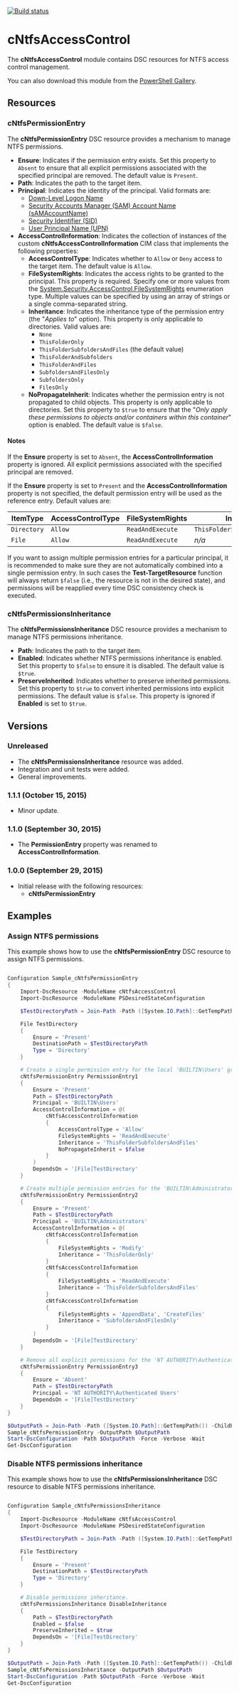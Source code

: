 [![Build status](https://ci.appveyor.com/api/projects/status/olfva3iu8lcehhf1?svg=true)](https://ci.appveyor.com/project/SNikalaichyk/cNtfsAccessControl)

# cNtfsAccessControl

The **cNtfsAccessControl** module contains DSC resources for NTFS access control management.

You can also download this module from the [PowerShell Gallery](https://www.powershellgallery.com/packages/cNtfsAccessControl/).

## Resources

### cNtfsPermissionEntry

The **cNtfsPermissionEntry** DSC resource provides a mechanism to manage NTFS permissions.

* **Ensure**: Indicates if the permission entry exists. Set this property to `Absent` to ensure that all explicit permissions associated with the specified principal are removed. The default value is `Present`.
* **Path**: Indicates the path to the target item.
* **Principal**: Indicates the identity of the principal. Valid formats are:
    * [Down-Level Logon Name](https://msdn.microsoft.com/en-us/library/windows/desktop/aa380525%28v=vs.85%29.aspx#down_level_logon_name)
    * [Security Accounts Manager (SAM) Account Name (sAMAccountName)](https://msdn.microsoft.com/en-us/library/windows/desktop/ms679635%28v=vs.85%29.aspx)
    * [Security Identifier (SID)](https://msdn.microsoft.com/en-us/library/cc246018.aspx)
    * [User Principal Name (UPN)](https://msdn.microsoft.com/en-us/library/windows/desktop/aa380525%28v=vs.85%29.aspx#user_principal_name)
* **AccessControlInformation**: Indicates the collection of instances of the custom **cNtfsAccessControlInformation** CIM class that implements the following properties:
    * **AccessControlType**: Indicates whether to `Allow` or `Deny` access to the target item. The default value is `Allow`.
    * **FileSystemRights**: Indicates the access rights to be granted to the principal. This property is required.
     Specify one or more values from the [System.Security.AccessControl.FileSystemRights](https://msdn.microsoft.com/en-us/library/system.security.accesscontrol.filesystemrights%28v=vs.110%29.aspx) enumeration type.
     Multiple values can be specified by using an array of strings or a single comma-separated string.
    * **Inheritance**: Indicates the inheritance type of the permission entry (the "*Applies to*" option). This property is only applicable to directories. Valid values are:
        * `None`
        * `ThisFolderOnly`
        * `ThisFolderSubfoldersAndFiles` (the default value)
        * `ThisFolderAndSubfolders`
        * `ThisFolderAndFiles`
        * `SubfoldersAndFilesOnly`
        * `SubfoldersOnly`
        * `FilesOnly`
    * **NoPropagateInherit**: Indicates whether the permission entry is not propagated to child objects. This property is only applicable to directories.
     Set this property to `$true` to ensure that the "*Only apply these permissions to objects and/or containers within this container*" option is enabled. The default value is `$false`.

#### Notes

If the **Ensure** property is set to `Absent`, the **AccessControlInformation** property is ignored. All explicit permissions associated with the specified principal are removed.

If the **Ensure** property is set to `Present` and the **AccessControlInformation** property is not specified, the default permission entry will be used as the reference entry.
 Default values are:

| ItemType    | AccessControlType   | FileSystemRights   | Inheritance                    | NoPropagateInherit |
|-------------|---------------------|--------------------|--------------------------------|--------------------|
| `Directory` | `Allow`             | `ReadAndExecute`   | `ThisFolderSubfoldersAndFiles` | `$false`           |
| `File`      | `Allow`             | `ReadAndExecute`   | *n/a*                          | *n/a*              |

If you want to assign multiple permission entries for a particular principal, it is recommended to make sure they are not automatically combined into a single permission entry.
 In such cases the **Test-TargetResource** function will always return `$false` (i.e., the resource is not in the desired state), and permissions will be reapplied every time DSC consistency check is executed.

### cNtfsPermissionsInheritance

The **cNtfsPermissionsInheritance** DSC resource provides a mechanism to manage NTFS permissions inheritance.

* **Path**: Indicates the path to the target item.
* **Enabled**: Indicates whether NTFS permissions inheritance is enabled. Set this property to `$false` to ensure it is disabled. The default value is `$true`.
* **PreserveInherited**: Indicates whether to preserve inherited permissions. Set this property to `$true` to convert inherited permissions into explicit permissions.
 The default value is `$false`. This property is ignored if **Enabled** is set to `$true`.

## Versions

### Unreleased

* The **cNtfsPermissionsInheritance** resource was added.
* Integration and unit tests were added.
* General improvements.

### 1.1.1 (October 15, 2015)

* Minor update.

### 1.1.0 (September 30, 2015)

* The **PermissionEntry** property was renamed to **AccessControlInformation**.

### 1.0.0 (September 29, 2015)

* Initial release with the following resources:
  * **cNtfsPermissionEntry**

## Examples

### Assign NTFS permissions

This example shows how to use the **cNtfsPermissionEntry** DSC resource to assign NTFS permissions.

```powershell

Configuration Sample_cNtfsPermissionEntry
{
    Import-DscResource -ModuleName cNtfsAccessControl
    Import-DscResource -ModuleName PSDesiredStateConfiguration

    $TestDirectoryPath = Join-Path -Path ([System.IO.Path]::GetTempPath()) -ChildPath 'TestDirectory'

    File TestDirectory
    {
        Ensure = 'Present'
        DestinationPath = $TestDirectoryPath
        Type = 'Directory'
    }

    # Create a single permission entry for the local 'BUILTIN\Users' group.
    cNtfsPermissionEntry PermissionEntry1
    {
        Ensure = 'Present'
        Path = $TestDirectoryPath
        Principal = 'BUILTIN\Users'
        AccessControlInformation = @(
            cNtfsAccessControlInformation
            {
                AccessControlType = 'Allow'
                FileSystemRights = 'ReadAndExecute'
                Inheritance = 'ThisFolderSubfoldersAndFiles'
                NoPropagateInherit = $false
            }
        )
        DependsOn = '[File]TestDirectory'
    }

    # Create multiple permission entries for the 'BUILTIN\Administrators' group.
    cNtfsPermissionEntry PermissionEntry2
    {
        Ensure = 'Present'
        Path = $TestDirectoryPath
        Principal = 'BUILTIN\Administrators'
        AccessControlInformation = @(
            cNtfsAccessControlInformation
            {
                FileSystemRights = 'Modify'
                Inheritance = 'ThisFolderOnly'
            }
            cNtfsAccessControlInformation
            {
                FileSystemRights = 'ReadAndExecute'
                Inheritance = 'ThisFolderSubfoldersAndFiles'
            }
            cNtfsAccessControlInformation
            {
                FileSystemRights = 'AppendData', 'CreateFiles'
                Inheritance = 'SubfoldersAndFilesOnly'
            }
        )
        DependsOn = '[File]TestDirectory'
    }

    # Remove all explicit permissions for the 'NT AUTHORITY\Authenticated Users' group.
    cNtfsPermissionEntry PermissionEntry3
    {
        Ensure = 'Absent'
        Path = $TestDirectoryPath
        Principal = 'NT AUTHORITY\Authenticated Users'
        DependsOn = '[File]TestDirectory'
    }
}

$OutputPath = Join-Path -Path ([System.IO.Path]::GetTempPath()) -ChildPath 'Sample_cNtfsPermissionEntry'
Sample_cNtfsPermissionEntry -OutputPath $OutputPath
Start-DscConfiguration -Path $OutputPath -Force -Verbose -Wait
Get-DscConfiguration

```

### Disable NTFS permissions inheritance

This example shows how to use the **cNtfsPermissionsInheritance** DSC resource to disable NTFS permissions inheritance.

```powershell

Configuration Sample_cNtfsPermissionsInheritance
{
    Import-DscResource -ModuleName cNtfsAccessControl
    Import-DscResource -ModuleName PSDesiredStateConfiguration

    $TestDirectoryPath = Join-Path -Path ([System.IO.Path]::GetTempPath()) -ChildPath 'TestDirectory'

    File TestDirectory
    {
        Ensure = 'Present'
        DestinationPath = $TestDirectoryPath
        Type = 'Directory'
    }

    # Disable permissions inheritance.
    cNtfsPermissionsInheritance DisableInheritance
    {
        Path = $TestDirectoryPath
        Enabled = $false
        PreserveInherited = $true
        DependsOn = '[File]TestDirectory'
    }
}

$OutputPath = Join-Path -Path ([System.IO.Path]::GetTempPath()) -ChildPath 'Sample_cNtfsPermissionsInheritance'
Sample_cNtfsPermissionsInheritance -OutputPath $OutputPath
Start-DscConfiguration -Path $OutputPath -Force -Verbose -Wait
Get-DscConfiguration

```
